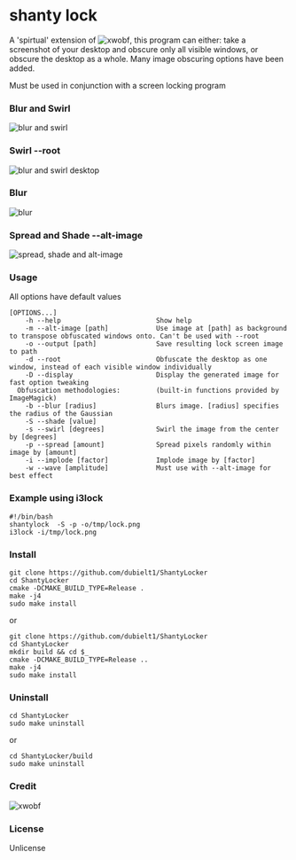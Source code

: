 # shanty lock

A 'spirtual' extension of ![xwobf](https://github.com/glindste/xwobf), this program can either:
take a screenshot of your desktop and obscure only all visible windows, or obscure the desktop as a whole.
Many image obscuring options have been added.

Must be used in conjunction with a screen locking program

### Blur and Swirl
![blur and swirl](http://i666.photobucket.com/albums/vv27/tres_dubiel1/b6s720_zpstpsc53wn.png)

### Swirl --root
![blur and swirl desktop](http://i666.photobucket.com/albums/vv27/tres_dubiel1/i3sd_zpsvzf1vd4r.png)

### Blur
![blur](http://i666.photobucket.com/albums/vv27/tres_dubiel1/b7_zpshnrbzwad.png)

### Spread and Shade --alt-image
![spread, shade and alt-image](http://i666.photobucket.com/albums/vv27/tres_dubiel1/jetlocker_zpslfsp37cw.png)

### Usage

All options have default values

```
[OPTIONS...]
    -h --help                        Show help
    -m --alt-image [path]            Use image at [path] as background to transpose obfuscated windows onto. Can't be used with --root
    -o --output [path]               Save resulting lock screen image to path
    -d --root                        Obfuscate the desktop as one window, instead of each visible window individually
    -D --display                     Display the generated image for fast option tweaking
  Obfuscation methodologies:         (built-in functions provided by ImageMagick)
    -b --blur [radius]               Blurs image. [radius] specifies the radius of the Gaussian
    -S --shade [value]
    -s --swirl [degrees]             Swirl the image from the center by [degrees]
    -p --spread [amount]             Spread pixels randomly within image by [amount]
    -i --implode [factor]            Implode image by [factor]
    -w --wave [amplitude]            Must use with --alt-image for best effect
```

### Example using i3lock

```
#!/bin/bash
shantylock  -S -p -o/tmp/lock.png
i3lock -i/tmp/lock.png
```

### Install

```
git clone https://github.com/dubielt1/ShantyLocker
cd ShantyLocker
cmake -DCMAKE_BUILD_TYPE=Release .
make -j4
sudo make install
```

or

```
git clone https://github.com/dubielt1/ShantyLocker
cd ShantyLocker
mkdir build && cd $_
cmake -DCMAKE_BUILD_TYPE=Release ..
make -j4
sudo make install
```

### Uninstall

```
cd ShantyLocker
sudo make uninstall
```

or

```
cd ShantyLocker/build
sudo make uninstall
```

### Credit

![xwobf](https://github.com/glindste/xwobf)

### License

Unlicense